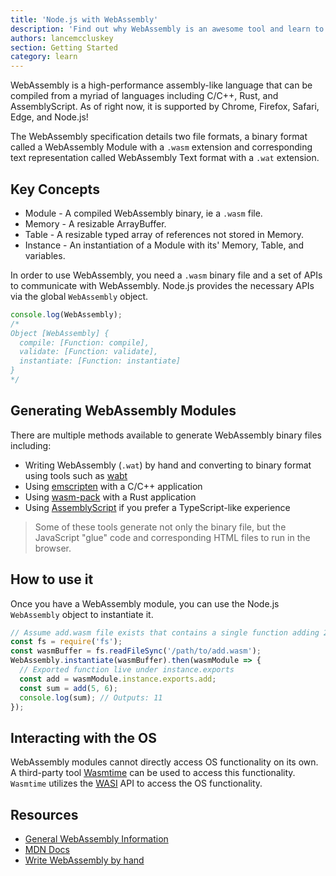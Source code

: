 ```yaml
---
title: 'Node.js with WebAssembly'
description: 'Find out why WebAssembly is an awesome tool and learn to use it by yourself.'
authors: lancemccluskey
section: Getting Started
category: learn
---
```


WebAssembly is a high-performance assembly-like language that can be compiled from a myriad of languages including C/C++, Rust, and AssemblyScript. As of right now, it is supported by Chrome, Firefox, Safari, Edge, and Node.js!

The WebAssembly specification details two file formats, a binary format called a WebAssembly Module with a `.wasm` extension and corresponding text representation called WebAssembly Text format with a `.wat` extension.

## Key Concepts

* Module - A compiled WebAssembly binary, ie a `.wasm` file.
* Memory - A resizable ArrayBuffer.
* Table - A resizable typed array of references not stored in Memory.
* Instance - An instantiation of a Module with its' Memory, Table, and variables.

In order to use WebAssembly, you need a `.wasm` binary file and a set of APIs to communicate with WebAssembly. Node.js provides the necessary APIs via the global `WebAssembly` object.

```js
console.log(WebAssembly);
/*
Object [WebAssembly] {
  compile: [Function: compile],
  validate: [Function: validate],
  instantiate: [Function: instantiate]
}
*/
```

## Generating WebAssembly Modules

There are multiple methods available to generate WebAssembly binary files including:

* Writing WebAssembly (`.wat`) by hand and converting to binary format using tools such as [wabt](https://github.com/webassembly/wabt)
* Using [emscripten](https://emscripten.org/) with a C/C++ application
* Using [wasm-pack](https://rustwasm.github.io/wasm-pack/book/) with a Rust application
* Using [AssemblyScript](https://www.assemblyscript.org/) if you prefer a TypeScript-like experience

> Some of these tools generate not only the binary file, but the JavaScript "glue" code and corresponding HTML files to run in the browser.

## How to use it

Once you have a WebAssembly module, you can use the Node.js `WebAssembly` object to instantiate it.

```js
// Assume add.wasm file exists that contains a single function adding 2 provided arguments
const fs = require('fs');
const wasmBuffer = fs.readFileSync('/path/to/add.wasm');
WebAssembly.instantiate(wasmBuffer).then(wasmModule => {
  // Exported function live under instance.exports
  const add = wasmModule.instance.exports.add;
  const sum = add(5, 6);
  console.log(sum); // Outputs: 11
});
```

## Interacting with the OS

WebAssembly modules cannot directly access OS functionality on its own. A third-party tool [Wasmtime](https://docs.wasmtime.dev/) can be used to access this functionality. `Wasmtime` utilizes the [WASI](https://wasi.dev/) API to access the OS functionality.

## Resources

* [General WebAssembly Information](https://webassembly.org/)
* [MDN Docs](https://developer.mozilla.org/en-US/docs/WebAssembly)
* [Write WebAssembly by hand](https://webassembly.github.io/spec/core/text/index.html)
